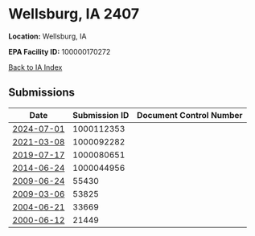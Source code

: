 # Wellsburg, IA 2407

**Location:** Wellsburg, IA

**EPA Facility ID:** 100000170272

[Back to IA Index](../../index.md)

## Submissions

| Date | Submission ID | Document Control Number |
|------|--------------|-------------------------|
| [2024-07-01](submissions/1000112353.md) | 1000112353 |  |
| [2021-03-08](submissions/1000092282.md) | 1000092282 |  |
| [2019-07-17](submissions/1000080651.md) | 1000080651 |  |
| [2014-06-24](submissions/1000044956.md) | 1000044956 |  |
| [2009-06-24](submissions/55430.md) | 55430 |  |
| [2009-03-06](submissions/53825.md) | 53825 |  |
| [2004-06-21](submissions/33669.md) | 33669 |  |
| [2000-06-12](submissions/21449.md) | 21449 |  |
